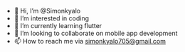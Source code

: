 - 👋 Hi, I’m @Simonkyalo
- 👀 I’m interested in coding
- 🌱 I’m currently learning flutter
- 💞️ I’m looking to collaborate on mobile app development
- 📫 How to reach me via simonkyalo705@gmail.com

<!---
Simonkyalo/Simonkyalo is a ✨ special ✨ repository because its `README.md` (this file) appears on your GitHub profile.
You can click the Preview link to take a look at your changes.
--->

